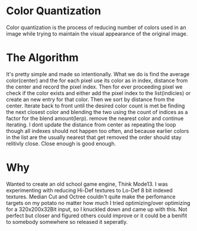 # Color Quantization
Color quantization is the process of reducing number of colors used in an image while trying to maintain the visual appearance of the original image.

# The Algorithm
It's pretty simple and made so intentionally.  What we do is find the average color(center) and the for each pixel use its color as in index, distance from the center and record the pixel index.
Then for ever proceeding pixel we check if the color exists and either add the pixel index to the list(indicies) or create an new entry for that color.
Then we sort by distance from the center.
Iterate back to front until the desired color count is met be finding the next closest color and blending the two using the count of indices as a factor for the blend amount(lerp).
remove the nearest color and continue iterating. 
I dont update the distance from center as repeating the loop though all indexes should not happen too often, and because earlier colors in the list are the usually nearest that get removed the order should stay relitivly close.
Close enough is good enough.

# Why
Wanted to create an old school game engine, Think Mode13. I was experimenting with reducing Hi-Def textures to Lo-Def 8 bit indexed textures. Median Cut and Octree couldn't quite make the perfomance targets on my potato no matter how much I tried optimizing/over optimizing for a 320x200x32Bit input, so I knuckled down and came up with this.  Not perfect but closer and figured others could improve or it could be a benifit to somebody somewhere so released it seperatly.
